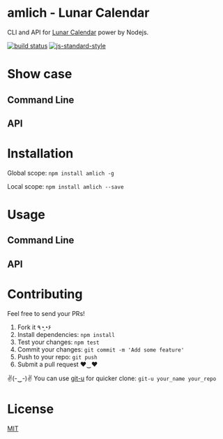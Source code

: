 # amlich - Lunar Calendar

CLI and API for [Lunar Calendar](https://en.wikipedia.org/wiki/Lunar_calendar) power by Nodejs.

[![build status](https://secure.travis-ci.org/dominhhai/amlich.svg)](http://travis-ci.org/dominhhai/amlich) [![js-standard-style](https://cdn.rawgit.com/feross/standard/master/badge.svg)](https://github.com/feross/standard)

# Show case
## Command Line

## API

# Installation
Global scope:
`npm install amlich -g`

Local scope:
`npm install amlich --save`

# Usage
## Command Line

## API

# Contributing
Feel free to send your PRs!

1. Fork it ٩◔̯◔۶
2. Install dependencies: `npm install`
3. Test your changes: `npm test`
3. Commit your changes: `git commit -m 'Add some feature'`
4. Push to your repo: `git push`
5. Submit a pull request ♥‿♥

✌(-‿-)✌ You can use [git-u](https://www.npmjs.com/package/git-u) for quicker clone: `git-u your_name your_repo`

# License
[MIT](https://github.com/dominhhai/amlich/blob/master/LICENSE)
